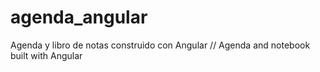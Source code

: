 # agenda_angular
Agenda y libro de notas construido con Angular // Agenda and notebook built with Angular
